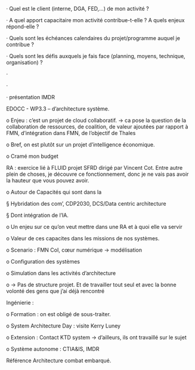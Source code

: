 ·
Quel est le client (interne, DGA, FED,…) de mon
activité ?

·
A quel apport capacitaire mon activité
contribue-t-elle ? A quels enjeux répond-elle ?

·
Quels sont les échéances calendaires du
projet/programme auquel je contribue ?

·
Quels sont les défis auxquels je fais face
(planning, moyens, technique, organisation) ?

·

·

·
présentation IMDR

EDOCC - WP3.3 – d’architecture système.

o   Enjeu :
c’est un projet de cloud collaboratif. -> ca pose la question de la
collaboration de ressources, de coalition, de valeur ajoutées par rapport à
FMN, d’intégration dans FMN, de l’objectif de Thales

o   Bref,
on est plutôt sur un projet d’intelligence économique.

o   Cramé
mon budget

RA : exercice lié à FLUID projet SFRD
dirigé par Vincent Cot. Entre autre plein de choses, je découvre ce
fonctionnement, donc je ne vais pas avoir la hauteur que vous pouvez avoir.

o   Autour
de Capacités qui sont dans la

§  Hybridation
des com’, CDP2030, DCS/Data centric architecture

§  Dont
intégration de l’IA.

o   Un
enjeu sur ce qu’on veut mettre dans une RA et à quoi elle va servir

o   Valeur
de ces capacites dans les missions de nos systèmes.

o   Scenario :
FMN CoI, cœur numérique -> modélisation

o   Configuration des
systèmes

o   Simulation
dans les activités d’architecture

o   ->
Pas de structure projet. Et de travailler tout seul et avec la bonne volonté
des gens que j’ai déjà rencontré

Ingénierie :

o   Formation :
on est obligé de sous-traiter.

o   System
Architecture Day : visite Kerry Luney

o   Extension :
Contact KTD system -> d’ailleurs, ils ont travaillé sur le sujet

o   Système
autonome : CTIA&IS, IMDR

Référence Architecture combat embarqué.
